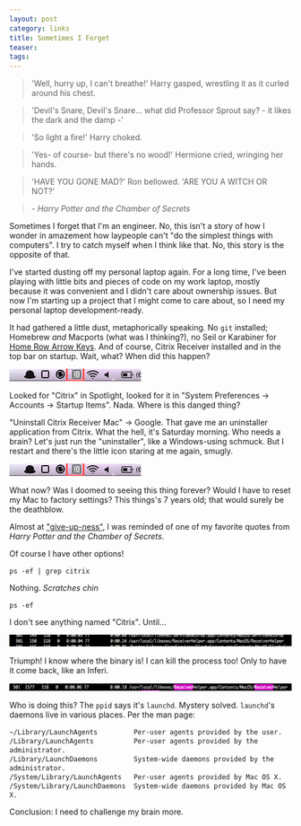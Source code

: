 ```yaml
---
layout: post
category: links
title: Sometimes I Forget
teaser: 
tags: 
---
```


> 'Well, hurry up, I can't breathe!' Harry gasped, wrestling it as it curled around his chest.

> 'Devil's Snare, Devil's Snare... what did Professor Sprout say? - it likes the dark and the damp -' 

> 'So light a fire!' Harry choked.

> 'Yes- of course- but there's no wood!' Hermione cried, wringing her hands.

> 'HAVE YOU GONE MAD?' Ron bellowed. 'ARE YOU A WITCH OR NOT?' 

> \- _Harry Potter and the Chamber of Secrets_


Sometimes I forget that I'm an engineer. No, this isn't a story of how I wonder in amazement how laypeople can't "do the simplest things with computers". I try to catch myself when I think like that. No, this story is the opposite of that.

I've started dusting off my personal laptop again. For a long time, I've been playing with little bits and pieces of code on my work laptop, mostly because it was convenient and I didn't care about ownership issues. But now I'm starting up a project that I might come to care about, so I need my personal laptop development-ready.

It had gathered a little dust, metaphorically speaking. No `git` installed; Homebrew _and_ Macports (what was I thinking?), no Seil or Karabiner for [Home Row Arrow Keys](/Home-row-arrow-keys/). And of course, Citrix Receiver installed and in the top bar on startup. Wait, what? When did this happen?

 ![Citrix Receiver in top bar](/assets/img/topbar.png "Citrix receiver icon in top bar")

Looked for "Citrix" in Spotlight, looked for it in "System Preferences -> Accounts -> Startup Items". Nada. Where is this danged thing?

"Uninstall Citrix Receiver Mac" -> Google. That gave me an uninstaller application from Citrix. What the hell, it's Saturday morning. Who needs a brain? Let's just run the "uninstaller", like a Windows-using schmuck. But I restart and there's the little icon staring at me again, smugly.

 ![Citrix Receiver in top bar](/assets/img/topbar.png "Citrix receiver icon in top bar")

What now? Was I doomed to seeing this thing forever? Would I have to reset my Mac to factory settings? This things's 7 years old; that would surely be the deathblow.

Almost at ["give-up-ness"](/Lessons-from-Jajavy/), I was reminded of one of my favorite quotes from _Harry Potter and the Chamber of Secrets_.

Of course I have other options!

    ps -ef | grep citrix

Nothing. *Scratches chin*

    ps -ef

I don't see anything named "Citrix". Until...

![Citrix Receiver in ps -ef output](/assets/img/psoutput.png "Citrix receiver in ps -ef output")

Triumph! I know where the binary is! I can kill the process too! Only to have it come back, like an Inferi.

![Citrix Receiver in still lives](/assets/img/stilllives.png "Citrix receiver still lives")

Who is doing this? The `ppid` says it's `launchd`. Mystery solved. `launchd`'s daemons live in various places. Per the man page:

    ~/Library/LaunchAgents         Per-user agents provided by the user.
    /Library/LaunchAgents          Per-user agents provided by the administrator.
    /Library/LaunchDaemons         System-wide daemons provided by the administrator.
    /System/Library/LaunchAgents   Per-user agents provided by Mac OS X.
    /System/Library/LaunchDaemons  System-wide daemons provided by Mac OS X.

Conclusion: I need to challenge my brain more.
